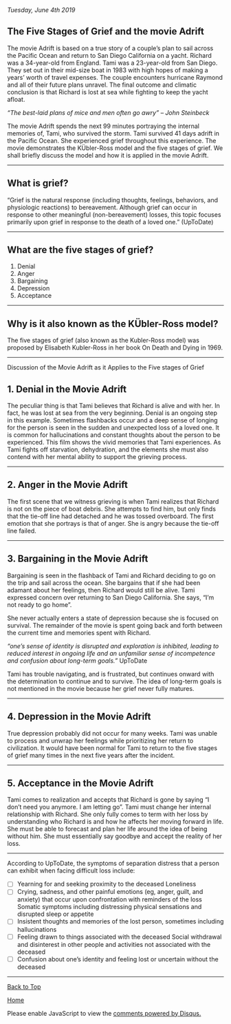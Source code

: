 <i> Tuesday, June 4th 2019 </i>

## <b> The Five Stages of Grief and the movie Adrift </b>

The movie Adrift is based on a true story of a couple’s plan to sail across the Pacific Ocean and return to San Diego California on a yacht. Richard was a 34-year-old from England. Tami was a 23-year-old from San Diego. They set out in their mid-size boat in 1983 with high hopes of making a years’ worth of travel expenses. The couple encounters hurricane Raymond and all of their future plans unravel. The final outcome and climatic conclusion is that Richard is lost at sea while fighting to keep the yacht afloat. 

<i> “The best-laid plans of mice and men often go awry” – John Steinbeck </i>

The movie Adrift spends the next 99 minutes portraying the internal memories of, Tami, who survived the storm. Tami survived 41 days adrift in the Pacific Ocean. She experienced grief throughout this experience.  The movie demonstrates the KÜbler-Ross model and the five stages of grief. We shall briefly discuss the model and how it is applied in the movie Adrift.

* * *

## <b> What is grief? </b>

“Grief is the natural response (including thoughts, feelings, behaviors, and physiologic reactions) to bereavement. Although grief can occur in response to other meaningful (non-bereavement) losses, this topic focuses primarily upon grief in response to the death of a loved one.” (UpToDate)

* * *

## <b> What are the five stages of grief? </b>

1.	Denial
2.	Anger
3.	Bargaining
4.	Depression
5.	Acceptance

* * *

## <b> Why is it also known as the KÜbler-Ross model? </b>

The five stages of grief (also known as the Kubler-Ross model) was proposed by Elisabeth Kubler-Ross in her book On Death and Dying in 1969.

* * *

Discussion of the Movie Adrift as it Applies to the Five stages of Grief

## <b> 1. Denial in the Movie Adrift </b>

The peculiar thing is that Tami believes that Richard is alive and with her. In fact, he was lost at sea from the very beginning. Denial is an ongoing step in this example. Sometimes flashbacks occur and a deep sense of longing for the person is seen in the sudden and unexpected loss of a loved one. It is common for hallucinations and constant thoughts about the person to be experienced. This film shows the vivid memories that Tami experiences. As Tami fights off starvation, dehydration, and the elements she must also contend with her mental ability to support the grieving process. 

* * *

## <b> 2. Anger in the Movie Adrift </b>
 
The first scene that we witness grieving is when Tami realizes that Richard is not on the piece of boat debris. She attempts to find him, but only finds that the tie-off line had detached and he was tossed overboard. The first emotion that she portrays is that of anger. She is angry because the tie-off line failed. 

* * *

## <b> 3. Bargaining in the Movie Adrift </b>

Bargaining is seen in the flashback of Tami and Richard deciding to go on the trip and sail across the ocean. She bargains that if she had been adamant about her feelings, then Richard would still be alive. Tami expressed concern over returning to San Diego California. She says, “I’m not ready to go home”. 
 
She never actually enters a state of depression because she is focused on survival. The remainder of the movie is spent going back and forth between the current time and memories spent with Richard.
 
<i> “one’s sense of identity is disrupted and exploration is inhibited, leading to reduced interest in ongoing life and an unfamiliar sense of incompetence and confusion about long-term goals.” </i> UpToDate

Tami has trouble navigating, and is frustrated, but continues onward with the determination to continue and to survive. The idea of long-term goals is not mentioned in the movie because her grief never fully matures. 

* * *

## <b> 4. Depression in the Movie Adrift </b>

 True depression probably did not occur for many weeks. Tami was unable to process and unwrap her feelings while prioritizing her return to civilization. It would have been normal for Tami to return to the five stages of grief many times in the next five years after the incident. 

* * *
 
## <b> 5. Acceptance in the Movie Adrift </b>

Tami comes to realization and accepts that Richard is gone by saying “I don’t need you anymore. I am letting go”. Tami must change her internal relationship with Richard. She only fully comes to term with her loss by understanding who Richard is and how he affects her moving forward in life. She must be able to forecast and plan her life around the idea of being without him. She must essentially say goodbye and accept the reality of her loss.

* * *

According to UpToDate, the symptoms of separation distress that a person can exhibit when facing difficult loss include:

- [ ] Yearning for and seeking proximity to the deceased
Loneliness
- [ ] Crying, sadness, and other painful emotions (eg, anger, guilt, and anxiety) that occur upon confrontation with reminders of the loss
Somatic symptoms including distressing physical sensations and disrupted sleep or appetite
- [ ] Insistent thoughts and memories of the lost person, sometimes including hallucinations
- [ ] Feeling drawn to things associated with the deceased
Social withdrawal and disinterest in other people and activities not associated with the deceased
- [ ] Confusion about one’s identity and feeling lost or uncertain without the deceased

* * *

<a href="https://shea08.github.io/Adrift">Back to Top</a>

[Home](./)

<div id="disqus_thread"></div>
<script>

/**
*  RECOMMENDED CONFIGURATION VARIABLES: EDIT AND UNCOMMENT THE SECTION BELOW TO INSERT DYNAMIC VALUES FROM YOUR PLATFORM OR CMS.
*  LEARN WHY DEFINING THESE VARIABLES IS IMPORTANT: https://disqus.com/admin/universalcode/#configuration-variables*/
/*
var disqus_config = function () {
this.page.url = PAGE_URL;  // Replace PAGE_URL with your page's canonical URL variable
this.page.identifier = PAGE_IDENTIFIER; // Replace PAGE_IDENTIFIER with your page's unique identifier variable
};
*/
(function() { // DON'T EDIT BELOW THIS LINE
var d = document, s = d.createElement('script');
s.src = 'https://shea08.disqus.com/embed.js';
s.setAttribute('data-timestamp', +new Date());
(d.head || d.body).appendChild(s);
})();
</script>
<noscript>Please enable JavaScript to view the <a href="https://disqus.com/?ref_noscript">comments powered by Disqus.</a></noscript>
